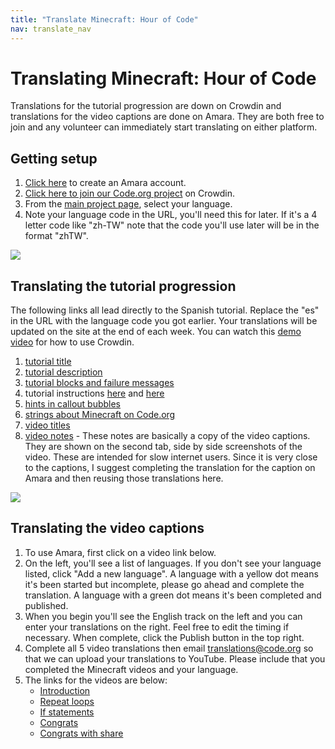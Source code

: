 ```yaml
---
title: "Translate Minecraft: Hour of Code"
nav: translate_nav
---
```


# Translating Minecraft: Hour of Code
Translations for the tutorial progression are down on Crowdin and translations for the video captions are done on Amara. They are both free to join and any volunteer can immediately start translating on either platform.

## Getting setup

1. [Click here](https://amara.org/en/auth/login/?next=/) to create an Amara account.
1. [Click here to join our Code.org project](https://crowdin.com/project/codeorg/invite) on Crowdin.
1. From the [main project page](https://crowdin.com/project/codeorg), select your language.
1. Note your language code in the URL, you'll need this for later. If it's a 4 letter code like "zh-TW" note that the code you'll use later will be in the format "zhTW".

<img src="/images/fit-500/translate-find-code.jpg"> 

## Translating the tutorial progression
The following links all lead directly to the Spanish tutorial. Replace the "es" in the URL with the language code you got earlier. Your translations will be updated on the site at the end of each week. You can watch this [demo video](/files/crowdin.swf) for how to use Crowdin.

1. [tutorial title](https://crowdin.com/translate/codeorg/63/enus-es#54318)
1. [tutorial description](https://crowdin.com/translate/codeorg/63/enus-es#54319)
1. [tutorial blocks and failure messages](https://crowdin.com/translate/codeorg/527/enus-es)
1. tutorial instructions [here](https://crowdin.com/translate/codeorg/318/enus-es#q=Overworld) and [here](https://crowdin.com/translate/codeorg/318/enus-es#q=underground)
1. [hints in callout bubbles](https://crowdin.com/translate/codeorg/41/enus-es#q=callout+craft)
1. [strings about Minecraft on Code.org](https://crowdin.com/translate/codeorg/56/enus-es#q=minecraft)
1. [video titles](https://crowdin.com/translate/codeorg/41/enus-es#q=video+minecraft)
1. [video notes](https://crowdin.com/translate/codeorg/46/enus-es#q=mc) - These notes are basically a copy of the video captions. They are shown on the second tab, side by side screenshots of the video. These are intended for slow internet users. Since it is very close to the captions, I suggest completing the translation for the caption on Amara and then reusing those translations here.
  
<img src="/images/fit-500/translate-mc-show-notes.jpg"> 

## Translating the video captions

1. To use Amara, first click on a video link below.
1. On the left, you'll see a list of languages. If you don't see your language listed, click "Add a new language". A language with a yellow dot means it's been started but incomplete, please go ahead and complete the translation. A language with a green dot means it's been completed and published.
1. When you begin you'll see the English track on the left and you can enter your translations on the right. Feel free to edit the timing if necessary. When complete, click the Publish button in the top right.
1. Complete all 5 video translations then email translations@code.org so that we can upload your translations to YouTube. Please include that you completed the Minecraft videos and your language.
1. The links for the videos are below:
	* [Introduction](https://amara.org/en/videos/hM6XN1YgrcnZ/info/minecraft-hour-of-code-intro/)
	* [Repeat loops](https://amara.org/en/videos/9db4OJsugkRs/info/minecraft-hour-of-code-repeat-loops/)
	* [If statements](https://amara.org/en/videos/6VTTd8ZDTW5j/info/minecraft-hour-of-code-if-statements/)
	* [Congrats](https://amara.org/en/videos/qTYN8blMcwOQ/info/minecraft-hour-of-code-build-your-own/)
	* [Congrats with share](https://amara.org/en/videos/YOo9ipbbkmzG/info/minecraft-hour-of-code-build-your-own-share/)
